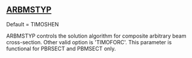 ## [ARBMSTYP](https://help.hexagonmi.com/bundle/MSC_Nastran_2022.4/page/Nastran_Combined_Book/qrg/parameters/TOC.ARBMSTYP.xhtml)

Default = TIMOSHEN

ARBMSTYP controls the solution algorithm for composite arbitrary beam cross-section. Other valid option is 'TIMOFORC'. This parameter is functional for PBRSECT and PBMSECT only.


